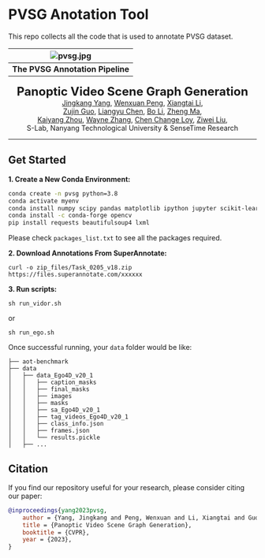 # PVSG Anotation Tool

This repo collects all the code that is used to annotate PVSG dataset.


| ![pvsg.jpg](https://jingkang50.github.io/PVSG/static/images/pipeline.jpg) |
|:--:|
| <b>The PVSG Annotation Pipeline</b>|

</p>
  <p align="center">
  <font size=5><strong>Panoptic Video Scene Graph Generation</strong></font>
    <br>
        <a href="https://jingkang50.github.io/">Jingkang Yang</a>,
        <a href="https://lilydaytoy.github.io/">Wenxuan Peng</a>,
        <a href="https://lxtgh.github.io/">Xiangtai Li</a>,<br>
        <a href="https://scholar.google.com/citations?user=G8DPsoUAAAAJ&amp;hl=zh-CN">Zujin Guo</a>,
        <a href="https://cliangyu.com/"> Liangyu Chen</a>,
        <a href="https://brianboli.com/">Bo Li</a>,
        <a href="https://www.linkedin.com/in/zheng-ma-4201223a/?originalSubdomain=hk">Zheng Ma</a>,<br>
        <a href="https://kaiyangzhou.github.io/">Kaiyang Zhou</a>,
        <a href="https://bmild.github.io/">Wayne Zhang</a>,
        <a href="https://www.mmlab-ntu.com/person/ccloy/">Chen Change Loy</a>,
        <a href="https://liuziwei7.github.io/">Ziwei Liu</a>,
    <br>
  S-Lab, Nanyang Technological University & SenseTime Research
  </p>
</p>

---

## Get Started

**1. Create a New Conda Environment:**
```bash
conda create -n pvsg python=3.8
conda activate myenv
conda install numpy scipy pandas matplotlib ipython jupyter scikit-learn
conda install -c conda-forge opencv
pip install requests beautifulsoup4 lxml
```
Please check `packages_list.txt` to see all the packages required.

**2. Download Annotations From SuperAnnotate:**
```
curl -o zip_files/Task_0205_v18.zip https://files.superannotate.com/xxxxxx
```

**3. Run scripts:**
```
sh run_vidor.sh
```
or
```
sh run_ego.sh
```

Once successful running, your `data` folder would be like:
```
├── aot-benchmark
├── data
│   ├── data_Ego4D_v20_1
│   │   ├── caption_masks
│   │   ├── final_masks
│   │   ├── images
│   │   ├── masks
│   │   ├── sa_Ego4D_v20_1
│   │   ├── tag_videos_Ego4D_v20_1
│   │   ├── class_info.json
│   │   ├── frames.json
│   │   └── results.pickle
│   ├── ...
```


## Citation
If you find our repository useful for your research, please consider citing our paper:
```bibtex
@inproceedings{yang2023pvsg,
    author = {Yang, Jingkang and Peng, Wenxuan and Li, Xiangtai and Guo, Zujin and Chen, Liangyu and Li, Bo and Ma, Zheng and Zhou, Kaiyang and Zhang, Wayne and Loy, Chen Change and Liu, Ziwei},
    title = {Panoptic Video Scene Graph Generation},
    booktitle = {CVPR},
    year = {2023},
}
```

